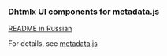 ### Dhtmlx UI components for metadata.js

[README in Russian](README.md)

For details, see [metadata.js](https://github.com/oknosoft/metadata.js)
